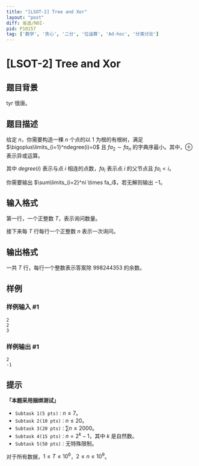 ```yaml
---
title: "[LSOT-2] Tree and Xor"
layout: "post"
diff: 省选/NOI-
pid: P10157
tag: ['数学', '贪心', '二分', '位运算', 'Ad-hoc', '分类讨论']
---
```

# [LSOT-2] Tree and Xor
## 题目背景

tyr 很唐。
## 题目描述

给定 $n$，你需要构造一棵 $n$ 个点的以 $1$ 为根的有根树，满足 $\bigoplus\limits_{i=1}^ndegree(i)=0$ 且 $fa_2 \sim fa_n$ 的字典序最小。其中，$\oplus$ 表示异或运算。

其中 $degree(i)$ 表示与点 $i$ 相连的点数，$fa_i$ 表示点 $i$ 的父节点且 $fa_i < i$。

你需要输出 $\sum\limits_{i=2}^ni \times fa_i$，若无解则输出 $-1$。
## 输入格式

第一行，一个正整数 $T$，表示询问数量。

接下来每 $T$ 行每行一个正整数 $n$ 表示一次询问。
## 输出格式

一共 $T$ 行，每行一个整数表示答案除 $998244353$ 的余数。
## 样例

### 样例输入 #1
```
2
2
3
```
### 样例输出 #1
```
2
-1
```
## 提示

**「本题采用捆绑测试」**

- $\texttt{Subtask 1(5 pts)：}n \leq 7$。
- $\texttt{Subtask 2(10 pts)：} n \leq 20$。
- $\texttt{Subtask 3(20 pts)：}\sum n \leq 2000$。
- $\texttt{Subtask 4(15 pts)：}n = 2^k-1$，其中 $k$ 是自然数。
- $\texttt{Subtask 5(50 pts)：}$无特殊限制。

对于所有数据，$1\le T\le 10^6$，$2 \leq n \leq 10^{9}$。
